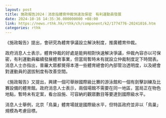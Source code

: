 ```yaml
---
layout: post
title: 施政報告2024｜消息指體育仲裁快速及保密　有利運動員發展
date: 2024-10-16 14:35:36.000000000 +08:00
link: https://news.rthk.hk/rthk/ch/component/k2/1774776-20241016.htm
categories: rthk
---
```


《施政報告》提出，會研究為體育爭議設立解決制度，推廣體育仲裁。

政府消息人士表示，體育仲裁的好處是能夠相對快速解決爭議，仲裁內容亦以可保密，有利運動員繼續發展體育事業，但當局暫時未有就設立仲裁制度定下時間表。消息人士亦指出，普羅大眾都覺得本港一些體育總會的內部管治透明度，以及總會對運動員的選拔制度有改善空間。

《施政報告》又提出，興建一個可舉辦國際級比賽的游泳館和一個有劍擊訓練及比賽設備的體育館。政府消息人士表示，兩個場館不需要在同一地區，當局正在物色地點，暫時未有定案，看台設施、可容納的觀眾數目等要達到國際級水平。

消息人士舉例，北京「鳥巢」體育場就是國際級水平，但特區政府並非以「鳥巢」規模為考慮目標。
